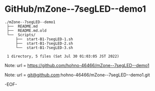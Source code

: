 # GitHub/mZone--7segLED--demo1

    ./mZone--7segLED--demo1
     ├──  README.md
     ├──  README.md.old
     └──  Scripts/
         ├──  start-B1-7segLED-1.sh
         ├──  start-B1-7segLED-2.sh
         └──  start-B1-7segLED-3.sh
     
     1 directory, 5 files (Sat Jul 30 01:03:05 JST 2022)


Note: url = https://github.com/hohno-46466/mZone--7segLED--demo1

Note: url = git@github.com:hohno-46466/mZone--7segLED--demo1.git

-EOF-
